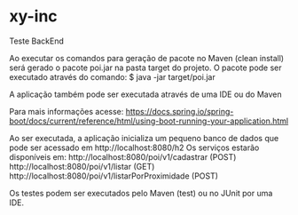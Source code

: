 # xy-inc
Teste BackEnd

Ao executar os comandos para geração de pacote no Maven (clean install) será gerado o pacote poi.jar na pasta target do projeto.
O pacote pode ser executado através do comando: $ java -jar target/poi.jar

A aplicação também pode ser executada através de uma IDE ou do Maven

Para mais informações acesse: https://docs.spring.io/spring-boot/docs/current/reference/html/using-boot-running-your-application.html

Ao ser executada, a aplicação inicializa um pequeno banco de dados que pode ser acessado em http://localhost:8080/h2
Os serviços estarão disponíveis em:
http://localhost:8080/poi/v1/cadastrar (POST)
http://localhost:8080/poi/v1/listar (GET)
http://localhost:8080/poi/v1/listarPorProximidade (POST)

Os testes podem ser executados pelo Maven (test) ou no JUnit por uma IDE.

